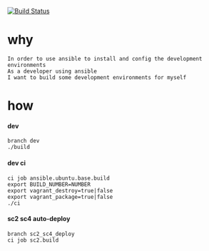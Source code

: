 [![Build Status](http://home.gnuhub.com:8080/buildStatus/icon?job=ansible.ubuntu.base.build)](http://home.gnuhub.com:8080/job/ansible.ubuntu.base.build/)

why
=====

```
In order to use ansible to install and config the development environments
As a developer using ansible
I want to build some development environments for myself
```
how
=======

#### dev
```
branch dev
./build
```
#### dev ci
```
ci job ansible.ubuntu.base.build
export BUILD_NUMBER=NUMBER
export vagrant_destroy=true|false
export vagrant_package=true|false
./ci
```

#### sc2 sc4 auto-deploy
```
branch sc2_sc4_deploy
ci job sc2.build
```


